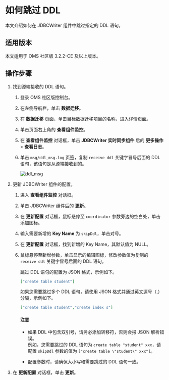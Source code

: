 # 如何跳过 DDL

本文介绍如何在 JDBCWriter 组件中跳过指定的 DDL 语句。

## 适用版本

本文适用于 OMS 社区版 3.2.2-CE 及以上版本。

## 操作步骤

1. 找到源端接收的 DDL 语句。

   1. 登录 OMS 社区版控制台。

   2. 在左侧导航栏，单击 **数据迁移**。

   3. 在 **数据迁移** 页面，单击目标数据迁移项目的名称，进入详情页面。

   4. 单击页面右上角的 **查看组件监控**。

   5. 在 **查看组件监控** 对话框，单击 **JDBCWriter 实时同步组件** 后的 **更多操作** > **查看日志**。

   6. 单击 `msg/ddl_msg.log` 页签，复制 `receive ddl` 关键字冒号后面的 DDL 语句，该语句是从源端接收到的。

      ![ddl_msg](https://obbusiness-private.oss-cn-shanghai.aliyuncs.com/doc/img/oms/oms-enterprise/ddl_msg1.png)

2. 更新 JDBCWriter 组件的配置。

   1. 进入 **查看组件监控** 对话框。

   2. 单击 JDBCWriter 组件后的 **更新**。

   3. 在 **更新配置** 对话框，鼠标悬停至 `coordinator` 参数旁边的空白处，单击添加图标。

   4. 输入需要新增的 **Key Name** 为 `skipDdl`，单击对号。

   5. 在 **更新配置** 对话框，找到新增的 Key Name，其默认值为 NULL。

   6. 鼠标悬停至新增参数，单击显示的编辑图标，修改参数值为复制的 `receive ddl` 关键字冒号后面的 DDL 语句。

      跳过 DDL 语句的配置为 JSON 格式，示例如下。

      ```json
      ["create table student"]
      ```

      如果您需要跳过多个 DDL 语句，请使用 JSON 格式并通过英文逗号（,）分隔，示例如下。

      ```JSON
      ["create table student","create index s"]
      ```

      <main id="notice" type='notice'>
      <h4>注意</h4>
      <ul>
      <li>
      <p>如果 DDL 中包含双引号，请务必添加转移符，否则会报 JSON 解析错误。<br>例如，您需要跳过的 DDL 语句为 <code>create table "student" xxx</code>，请配置 <code>skipDdl</code> 参数的值为 <code>["create table \"student\" xxx"]</code>。</p>
      </li>
      <li>
      <p>配置参数时，请确保大小写和需要跳过的 DDL 语句一致。</p>
      </li>
      </ul>
      </main>

3. 在 **更新配置** 对话框，单击 **更新**。

